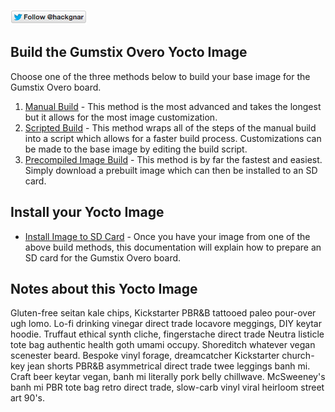 [![Follow Hackgnar](../static/twitter_hackgnar.png)](https://twitter.com/hackgnar)

## Build the Gumstix Overo Yocto Image
Choose one of the three methods below to build your base image for the Gumstix Overo board.

1. [Manual Build](build_manually.md) - This method is the most advanced and takes the longest but it allows for the most image customization.
2. [Scripted Build](build_scripted.md) - This method wraps all of the steps of the manual build into a script which allows for a faster build process.  Customizations can be made to the base image by editing the build script.
3. [Precompiled Image Build](build_precompiled_image.md) - This method is by far the fastest and easiest.  Simply download a prebuilt image which can then be installed to an SD card.

## Install your Yocto Image
* [Install Image to SD Card](install_image.md) - Once you have your image from one of the above build methods, this documentation will explain how to prepare an SD card for the Gumstix Overo board.

## Notes about this Yocto Image
Gluten-free seitan kale chips, Kickstarter PBR&B tattooed paleo pour-over ugh lomo. Lo-fi drinking vinegar direct trade locavore meggings, DIY keytar hoodie. Truffaut ethical synth cliche, fingerstache direct trade Neutra listicle tote bag authentic health goth umami occupy. Shoreditch whatever vegan scenester beard. Bespoke vinyl forage, dreamcatcher Kickstarter church-key jean shorts PBR&B asymmetrical direct trade twee leggings banh mi. Craft beer keytar vegan, banh mi literally pork belly chillwave. McSweeney's banh mi PBR tote bag retro direct trade, slow-carb vinyl viral heirloom street art 90's.
